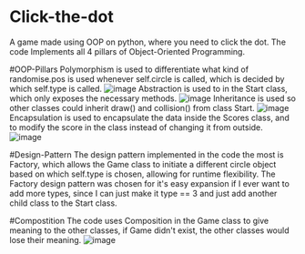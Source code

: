 # Click-the-dot
A game made using OOP on python, where you need to click the dot.
The code Implements all 4 pillars of Object-Oriented Programming.

#OOP-Pillars
Polymorphism is used to differentiate what kind of randomise.pos is used whenever self.circle is called, which is decided by which self.type is called. ![image](https://github.com/user-attachments/assets/2c972faa-a186-4145-becc-2cdf69881906)
Abstraction is used to in the Start class, which only exposes the necessary methods. ![image](https://github.com/user-attachments/assets/a593d2f3-2231-4ab5-84f8-04322bd9986b)
Inheritance is used so other classes could inherit draw() and collision() from class Start. ![image](https://github.com/user-attachments/assets/e5a7f7e7-ffe1-47db-bc0a-57cee597ab7a)
Encapsulation is used to encapsulate the data inside the Scores class, and to modify the score in the class instead of changing it from outside. ![image](https://github.com/user-attachments/assets/6a412fd6-43cc-430b-9a0c-33e79eae38f8)

#Design-Pattern
The design pattern implemented in the code the most is Factory, which allows the Game class to initiate a different circle object based on which self.type is chosen, allowing for runtime flexibility.
The Factory design pattern was chosen for it's easy expansion if I ever want to add more types, since I can just make it type == 3 and just add another child class to the Start class.

#Compostition
The code uses Composition in the Game class to give meaning to the other classes, if Game didn't exist, the other classes would lose their meaning. ![image](https://github.com/user-attachments/assets/f1b49200-a52f-4bd1-ab85-c2c3afb6f277)
